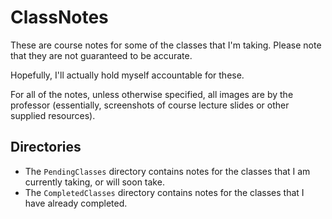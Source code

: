 # ClassNotes
These are course notes for some of the classes that I'm taking. Please note that they are not guaranteed to be accurate.

Hopefully, I'll actually hold myself accountable for these.

For all of the notes, unless otherwise specified, all images are by the professor (essentially, screenshots of course lecture slides or other supplied resources).

## Directories
- The `PendingClasses` directory contains notes for the classes that I am currently taking, or will soon take.
- The `CompletedClasses` directory contains notes for the classes that I have already completed.